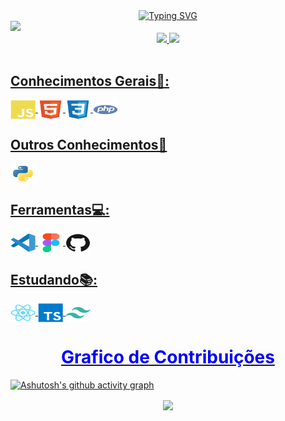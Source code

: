 <div align="center">
<a href="https://git.io/typing-svg"><img src="https://readme-typing-svg.demolab.com?font=Inter&size=28&pause=100&color=2262F7&center=true&vCenter=true&width=435&lines=Opa+eu+sou+Erick+silva+%F0%9F%96%90;Programador+front-end+junior+%E2%98%95" alt="Typing SVG" /></a></div>

<img height="300em" algin="right" src="https://cdn.discordapp.com/attachments/1036420102612074566/1036420148497764393/octocat-1667150298672.png"/>


<div align="center">

  <a href="https://github.com/rafaballerini">

  <img height="160em" src="https://github-readme-stats.vercel.app/api?username=steve-erick&show_icons=true&theme=transparent&include_all_commits=true&count_private=true"/>

  <img height="160em" src="https://github-readme-stats.vercel.app/api/top-langs/?username=steve-erick&layout=compact&langs_count=7&theme=transparent"/>
</div>

  

<div style="display: inline_block"><br>

  <h2>Conhecimentos Gerais🥇:</h2>

  <img align="center" alt="Rafa-Js" height="30" width="40" src="https://raw.githubusercontent.com/devicons/devicon/master/icons/javascript/javascript-plain.svg">

  <img align="center" alt="Rafa-HTML" height="30" width="40" src="https://raw.githubusercontent.com/devicons/devicon/master/icons/html5/html5-original.svg">

  <img align="center" alt="Rafa-CSS" height="30" width="40" src="https://raw.githubusercontent.com/devicons/devicon/master/icons/css3/css3-original.svg">

  <img align="center" alt="Rafa-CSS" height="30" width="40" src="https://raw.githubusercontent.com/devicons/devicon/master/icons/php/php-plain.svg">

  <h2>Outros Conhecimentos🥈</h2>
    <img align="center" alt="Rafa-CSS" height="30" width="40" src="https://raw.githubusercontent.com/devicons/devicon/master/icons/python/python-original.svg">
  <h2>Ferramentas💻:</h2>
  <img align="center" alt="Rafa-CSS" height="30" width="40" src="https://raw.githubusercontent.com/devicons/devicon/master/icons/vscode/vscode-original.svg">
  <img align="center" alt="Rafa-Ts" height="30" width="40" src="https://raw.githubusercontent.com/devicons/devicon/master/icons/figma/figma-original.svg">
  <img align="center" alt="Rafa-Ts" height="30" width="40" src="https://raw.githubusercontent.com/devicons/devicon/master/icons/github/github-original.svg">
  <h2>Estudando📚:</h2>
  
  <img align="center" alt="Rafa-React" height="30" width="40" src="https://raw.githubusercontent.com/devicons/devicon/master/icons/react/react-original.svg">

<img align="center" alt="Rafa-Ts" height="30" width="40" src="https://raw.githubusercontent.com/devicons/devicon/master/icons/typescript/typescript-plain.svg">

<img align="center" alt="Rafa-Ts" height="30" width="40" src="https://raw.githubusercontent.com/devicons/devicon/master/icons/tailwindcss/tailwindcss-plain.svg">


</div>
  <h1 align="center" style="color:blue;">Grafico de Contribuições</h1>
  
[![Ashutosh's github activity graph](https://activity-graph.herokuapp.com/graph?username=steve-erick&bg_color=07092c&color=00ccff&line=0033ff&point=040227&area=true&hide_border=true)](https://github.com/ashutosh00710/github-readme-activity-graph)
  
  <p align="center"><img align="center" src="https://profile-counter.glitch.me/{steve-erick}/count.svg" /></p> 

